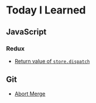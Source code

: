 # Today I Learned

## JavaScript
### Redux
- [Return value of `store.dispatch`](javascript/redux-dispatch-return-value.md)
## Git
- [Abort Merge](git/abort-merge.md)

